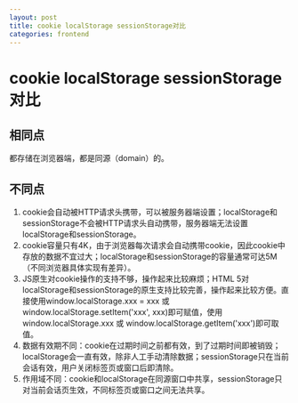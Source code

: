 ```yaml
---
layout: post
title: cookie localStorage sessionStorage对比
categories: frontend
---
```


# cookie localStorage sessionStorage对比

## 相同点

都存储在浏览器端，都是同源（domain）的。

## 不同点

1. cookie会自动被HTTP请求头携带，可以被服务器端设置；localStorage和sessionStorage不会被HTTP请求头自动携带，服务器端无法设置localStorage和sessionStorage。
2. cookie容量只有4K，由于浏览器每次请求会自动携带cookie，因此cookie中存放的数据不宜过大；localStorage和sessionStorage的容量通常可达5M（不同浏览器具体实现有差异）。
3. JS原生对cookie操作的支持不够，操作起来比较麻烦；HTML 5对localStorage和sessionStorage的原生支持比较完善，操作起来比较方便。直接使用window.localStorage.xxx = xxx 或 window.localStorage.setItem('xxx', xxx)即可赋值，使用window.localStorage.xxx 或 window.localStorage.getItem('xxx')即可取值。
4. 数据有效期不同：cookie在过期时间之前都有效，到了过期时间即被销毁；localStorage会一直有效，除非人工手动清除数据；sessionStorage只在当前会话有效，用户关闭标签页或窗口后即清除。
5. 作用域不同：cookie和localStorage在同源窗口中共享，sessionStorage只对当前会话页生效，不同标签页或窗口之间无法共享。